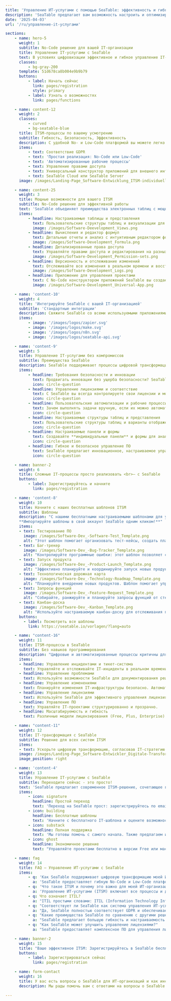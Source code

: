 ```yaml
---
title: 'Управление ИТ-услугами с помощью SeaTable: эффективность и гибкость'
description: 'SeaTable предлагает вам возможность настроить и оптимизировать управление ИТ-услугами. Используйте наше бескодовое решение.'
date: '2025-04-03'
url: '/ru/управление-it-услугами'

sections:
    - name: hero-5
      weight: 1
      subtitle: No-Code решение для вашей IT-организации
      title: Управление IT-услугами с SeaTable
      text: В условиях цифровизации эффективное и гибкое управление IT-услугами (ITSM) становится необходимостью для удовлетворения сложных требований современных IT-организаций. С SeaTable вы можете проектировать свои ITSM-процессы гибко и безопасно — без компромиссов в соблюдении нормативов и инновациях!
      classes:
          - bg-gray-200
      template: 51d678ca8b004e9b9b79
      buttons:
          - label: Начать сейчас
            link: pages/registration
            style: primary
          - label: Узнать о возможностях
            link: pages/functions

    - name: content-12
      weight: 2
      classes:
          - curved
          - bg-seatable-blue
      title: ITSM-процессы по вашему усмотрению
      subtitle: Гибкость, Безопасность, Эффективность
      description: С удобной No- и Low-Code платформой вы можете легко и эффективно моделировать свои процессы управления IT-услугами! SeaTable предлагает настраиваемые рабочие процессы, которые гибко интегрируются в ваши существующие системы — вы остаетесь мобильными и готовыми к будущим изменениям.
      items:
          - text: Соответствие GDPR
          - text: 'Простая реализация: No-Code или Low-Code'
          - text: 'Автоматизированные рабочие процессы'
          - text: Управление правами доступа
          - text: Универсальный конструктор приложений для внешнего интерфейса
          - text: SeaTable Cloud или SeaTable Server
      image: /images/Landing-Page_Software-Entwicklung_ITSM-individuell-1.png

    - name: content-25
      weight: 3
      title: Мощные возможности для вашего ITSM
      subtitle: No-Code решение для эффективной работы
      text: 'SeaTable объединяет преимущества электронных таблиц с мощностью базы данных и No-Code конструктором приложений. Это сочетание позволяет IT-командам эффективно управлять сложными рабочими процессами и данными, а также гибко реализовывать IT-стратегию, делая SeaTable незаменимым решением:'
      items:
          - headline: Настраиваемые таблицы и представления
            text: Пользовательские структуры таблиц и визуализации для лучшей организации IT-проектов.
            image: /images/Software-Deevelopment_Views.png
          - headline: Вычисления и редактор формул
            text: Детальные отчеты и анализ с интуитивным редактором формул и модулем статистики.
            image: /images/Software-Development_Formula.png
          - headline: Детализированные права доступа
            text: Управляйте правами доступа и редактирования на разных уровнях для максимальной безопасности и соответствия требованиям.
            image: /images/Software-Development_Permission-sets.png
          - headline: Версионность и отслеживание изменений
            text: Отслеживайте все изменения в реальном времени и восстанавливайте предыдущие версии.
            image: /images/Software-Development_Logs.png
          - headline: Приложение для управления проектами
            text: С No-Code конструктором приложений SeaTable вы создаете веб-приложения — без навыков программирования. В таком приложении управления проектами вы можете точно контролировать, какие данные видят участники вашей команды и как они визуализируются.
            image: /images/Software-Development_Universal-App.png

    - name: 'content-10'
      weight: 4
      title: 'Интегрируйте SeaTable с вашей IT-организацией'
      subtitle: 'Стандартные интеграции'
      description: Свяжите SeaTable со всеми используемыми приложениями и используйте его как центральный элемент всего вашего управления IT-услугами.
      items:
          - image: '/images/logos/zapier.svg'
          - image: '/images/logos/make.svg'
          - image: '/images/logos/n8n.svg'
          - image: '/images/logos/seatable-api.svg'

    - name: 'content-9'
      weight: 5
      title: Управление IT-услугами без компромиссов
      subtitle: Преимущества SeaTable
      description: SeaTable поддерживает процессы цифровой трансформации благодаря гибким настройкам и автоматизированным рабочим процессам. Сочетая мощное управление данными с интуитивной разработкой приложений, вы можете быстро и безопасно цифровизировать даже сложные процессы.
      items:
          - headline: Требования безопасности и инновации
            text: Продвигать инновации без ущерба безопасности? SeaTable обеспечивает соблюдение высочайших стандартов безопасности. Благодаря детализированным правам доступа и **обработке данных в соответствии с GDPR** вы можете инновационно проектировать IT-процессы без компромиссов в безопасности данных.
            icon: circle-question
          - headline: Управление лицензиями и соответствие
            text: С SeaTable вы всегда контролируете свои лицензии и можете гарантировать, что ваша организация **постоянно соответствует требованиям**. Автоматизированные рабочие процессы помогают эффективно отслеживать сроки лицензий и политики соответствия.
            icon: circle-question
          - headline: Пользовательские автоматизации и рабочие процессы
            text: Зачем выполнять задачи вручную, если их можно автоматизировать? Создавайте **пользовательские автоматизации** для сокращения рутинных задач, минимизации ошибок и повышения эффективности.
            icon: circle-question
          - headline: Настраиваемые структуры таблиц и представления
            text: Пользовательские структуры таблиц и варианты отображения, такие как **доски Канбан, календари и диаграммы Ганта**, позволяют лучше организовать процессы управления IT-услугами.
            icon: circle-question
          - headline: Настраиваемые панели и формы
            text: Создавайте **индивидуальные панели** и формы для анализа требований, разработки продуктов и отчетности.
            icon: circle-question
          - headline: Гибкое и безопасное управление ПО
            text: SeaTable предлагает инновационное, настраиваемое управление программным обеспечением, которое помогает IT-организациям **оптимизировать и цифровизировать свои ITSM-процессы**.
            icon: circle-question

    - name: banner-2
      weight: 6
      title: Сложные IT-процессы просто реализовать <br>– с SeaTable
      buttons:
          - label: Зарегистрируйтесь и начните
            link: pages/registration

    - name: 'content-8'
      weight: 10
      title: Начните с наших бесплатных шаблонов ITSM
      subtitle: Шаблоны
      description: "С нашими бесплатными настраиваемыми шаблонами для управления IT-услугами вы можете начать работу сразу. Все шаблоны можно расширять, чтобы адаптировать их под конкретные требования вашей IT-организации:<br><br>
      **Импортируйте шаблоны в свой аккаунт SeaTable одним кликом!**"
      items:
      - text: Тестирование ПО
        image: /images/Software-Dev_-Software-Test_Template.png
        alt: "Этот шаблон помогает организовать тест-кейсы, создать планы тестирования и отслеживать результаты. Его можно расширить для дополнительных видов тестирования."
      - text: Баг-трекер
        image: /images/Software-Dev_-Bug-Tracker_Template.png
        alt: "Контролируйте программные ошибки: этот шаблон позволяет сообщать о багах, назначать приоритеты и отслеживать статус их исправления в реальном времени."
      - text: Запуск продукта
        image: /images/Software-Dev_-Product-Launch_Template.png
        alt: "Эффективно планируйте и координируйте запуск новых продуктов. Шаблон помогает управлять задачами, ответственными и сроками."
      - text: Технологическая дорожная карта
        image: /images/Software-Dev_-Technology-Roadmap_Template.png
        alt: "Планируйте внедрение новых продуктов. Шаблон помогает управлять задачами, ответственными и сроками."
      - text: Запросы функций
        image: /images/Software-Dev_-Feature-Request_Template.png
        alt: "Собирайте, ранжируйте и планируйте запросы функций от стейкхолдеров. Настраивайте шаблон для добавления критериев."
      - text: Канбан-доска
        image: /images/Software-Dev_-Kanban_Template.png
        alt: "Используйте настраиваемую канбан-доску для отслеживания прогресса IT-проектов и задач."
      buttons:
        - label: Посмотреть все шаблоны
          link: https://seatable.io/vorlagen/?lang=auto

    - name: "content-16"
      weight: 11
      title: ITSM-процессы в SeaTable
      subtitle: Без навыков программирования
      description: "Цифровые и автоматизированные процессы критичны для успеха вашей IT-инфраструктуры. SeaTable предоставляет все функции для эффективного управления ключевыми процессами ITSM."
      items:
      - headline: Управление инцидентами и тикет-система
        text: Управляйте и отслеживайте IT-инциденты в реальном времени. Используйте настраиваемые workflows для быстрого решения проблем.
      - headline: Управление проблемами
        text: Используйте возможности SeaTable для документирования решений и создания базы знаний.
      - headline: Управление изменениями
        text: Планируйте изменения IT-инфраструктуры безопасно. Автоматизированные workflows помогают контролировать весь процесс изменений.
      - headline: Управление лицензиями
        text: Используйте SeaTable для эффективного управления лицензиями и обеспечения соответствия требованиям. Централизованное хранение данных помогает оптимизировать затраты.
      - headline: Управление ПО
        text: Управляйте IT-проектами структурированно и прозрачно.
      - headline: Масштабируемость и гибкость
        text: Различные модели лицензирования (Free, Plus, Enterprise) и варианты развертывания адаптируются под ваши требования. Для тестирования не требуется кредитная карта.

    - name: "content-11"
      weight: 12
      title: IT-трансформация с SeaTable
      subtitle: Решение для всех систем ITSM
      items:
      - text: Ускорьте цифровую трансформацию, согласовав IT-стратегию с бизнес-целями! SeaTable позволяет настраивать процессы под ваши требования.
      image: /images/Landing-Page_Software-Entwickler_Digitale-Transformation-2.png
      image_position: right

    - name: 'content-4'
      weight: 13
      title: Управление IT-услугами с SeaTable
      subtitle: Переходите сейчас - это просто!
      text: 'SeaTable предлагает современное ITSM-решение, сочетающее гибкость, безопасность и удобство. Платформа позволяет быстро внедрять ITSM-процессы.'
      items:
          - icon: signature
            headline: Простой переход
            text: 'Переход на SeaTable прост: зарегистрируйтесь по email и начинайте работу - без кредитной карты и скрытых платежей.'
          - icon: building
            headline: Бесплатные шаблоны
            text: 'Начните с бесплатного IT-шаблона и оцените возможности SeaTable. Вы быстро заметите улучшения в управлении услугами.'
          - icon: substack
            headline: Полная поддержка
            text: 'Мы готовы помочь с самого начала. Также предлагаем индивидуальные пакеты поддержки.'
          - icon: ghost
            headline: Экономичное решение
            text: "Управляйте проектами бесплатно в версии Free или масштабируйте SeaTable под свои нужды с доступными премиум-версиями."

    - name: faq
      weight: 14
      title: FAQ – Управление ИТ-услугами с SeaTable
      items:
          - q: 'Как SeaTable поддерживает цифровую трансформацию моей ИТ-организации?'
            a: 'SeaTable предоставляет гибкую No-Code и Low-Code платформу, которая упрощает адаптацию и цифровизацию процессов ITSM. Он поддерживает процессы цифровой трансформации благодаря простоте настройки и интеграции с существующими системами.'
          - q: 'Что такое ITSM и почему это важно для моей ИТ-организации?'
            a: 'Управление ИТ-услугами (ITSM) включает все процессы и действия, необходимые для предоставления и управления ИТ-услугами для клиентов. Это критически важно для эффективности и качества ИТ-услуг и позволяет структурированно управлять ИТ-инфраструктурой.'
          - q: Что означает ITIL?
            a: "ITIL простыми словами: ITIL (Information Technology Infrastructure Library) — это framework для эффективного управления ИТ-услугами. С SeaTable вы можете интегрировать ITIL в свои процессы управления ITSM и гибко адаптировать его под конкретные требования, оптимизируя ИТ-процессы и повышая эффективность услуг."
          - q: "Соответствует ли SeaTable как система управления ИТ-услугами требованиям GDPR?"
            a: "Да, SeaTable полностью соответствует GDPR и обеспечивает высочайшие стандарты безопасности для защиты конфиденциальных данных. Наши серверы расположены исключительно в Германии. Платформа также предоставляет функции ИТ-безопасности для контроля и управления правами доступа."
          - q: "Какие преимущества SeaTable по сравнению с другими решениями ITSM, такими как Atlassian?"
            a: "SeaTable предлагает большую гибкость и настраиваемость по сравнению с традиционными ITSM-решениями, такими как Atlassian ITSM. С No-Code и Low-Code платформой, не требующей навыков программирования, вы можете более эффективно проектировать и оптимизировать ИТ-процессы."
          - q: "Как SeaTable может улучшить управление лицензиями?"
            a: "SeaTable предоставляет комплексное ПО для управления лицензиями, которое упрощает администрирование лицензий и гарантирует соответствие требованиям. Это помогает контролировать лицензионные требования и снижать затраты. Сделайте следующий шаг к улучшению управления ИТ-услугами — зарегистрируйтесь в SeaTable бесплатно. Откройте для себя будущее управления услугами с SeaTable — гибкость, безопасность и полное соответствие GDPR."

    - name: banner-2
      weight: 15
      title: "Ваше эффективное ITSM: Зарегистрируйтесь в SeaTable бесплатно"
      buttons:
          - label: Зарегистрироваться сейчас
            link: pages/registration

    - name: form-contact
      weight: 16
      title: У вас есть вопросы о SeaTable для ИТ-организаций и как инструменте управления услугами?
      description: Мы рады помочь вам с ответами на вопросы о SeaTable как решении для управления ИТ-услугами.

---
```


